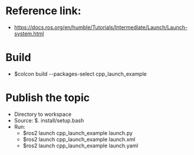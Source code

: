 # Reference link:
- https://docs.ros.org/en/humble/Tutorials/Intermediate/Launch/Launch-system.html

# Build
- $colcon build --packages-select cpp_launch_example

# Publish the topic
- Directory to workspace
- Source: $. install/setup.bash
- Run: 
    + $ros2 launch cpp_launch_example launch.py
    + $ros2 launch cpp_launch_example launch.xml
    + $ros2 launch cpp_launch_example launch.yaml
